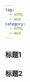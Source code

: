 ```yaml
---
tag:
  - HTML
  - Web
category:
  - HTML
  - Web
---
```


## 标题1

<VideoPlayer src="https://upload.wikimedia.org/wikipedia/commons/transcoded/f/f1/Sintel_movie_4K.webm/Sintel_movie_4K.webm.1080p.vp9.webm" />
<XiGua id="7230398858538025529" />

## 标题2